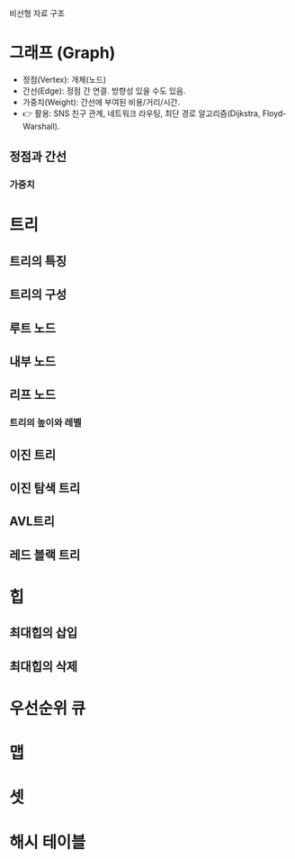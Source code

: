 비선형 자료 구조
# 그래프 (Graph)
- 정점(Vertex): 개체(노드)
- 간선(Edge): 정점 간 연결. 방향성 있을 수도 있음.
- 가중치(Weight): 간선에 부여된 비용/거리/시간.
- 👉 활용: SNS 친구 관계, 네트워크 라우팅, 최단 경로 알고리즘(Dijkstra, Floyd-Warshall).
## 정점과 간선
### 가중치
# 트리
## 트리의 특징
## 트리의 구성
## 루트 노드
## 내부 노드
## 리프 노드
### 트리의 높이와 레벨
## 이진 트리
## 이진 탐색 트리
## AVL트리
## 레드 블랙 트리
# 힙
## 최대힙의 삽입
## 최대힙의 삭제
# 우선순위 큐
# 맵
# 셋
# 해시 테이블
